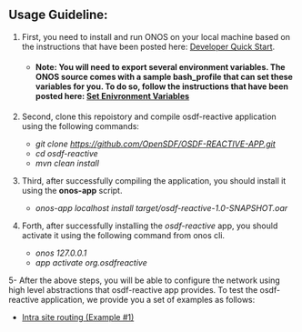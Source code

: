 ## Usage Guideline:

1. First, you need to install and run ONOS on your local machine based on the instructions that have been posted here: [Developer Quick Start](https://wiki.onosproject.org/display/ONOS/Developer+Quick+Start). 
     - #### Note: You will need to export several environment variables. The ONOS source comes with a sample bash_profile that can set these variables for you. To do so, follow the instructions that have been posted here: [Set Enivronment Variables](https://wiki.onosproject.org/display/ONOS/ONOS+from+Scratch#ONOSfromScratch-3.Setupyourbuildenvironment)

2.  Second, clone this repoistory and compile osdf-reactive application using the following commands:
    - *git clone https://github.com/OpenSDF/OSDF-REACTIVE-APP.git*
    - *cd osdf-reactive*
    - *mvn clean install* 
3.  Third, after successfully compiling the application, you should install it using the **onos-app** script.
    - *onos-app localhost install target/osdf-reactive-1.0-SNAPSHOT.oar* 
4.  Forth, after successfully installing the *osdf-reactive* app, you should activate it using the following command from onos cli.
    - *onos 127.0.0.1* 
    - *app activate org.osdfreactive*
    
5- After the above steps, you will be able to configure the network using high level abstractions that osdf-reactive app provides. To test the osdf-reactive application, we provide you a set of examples as follows: 
   - [Intra site routing (Example #1)](https://github.com/OpenSDF/OSDF-REACTIVE-APP/wiki/Intra-site-routing-%28Example-1%29)

